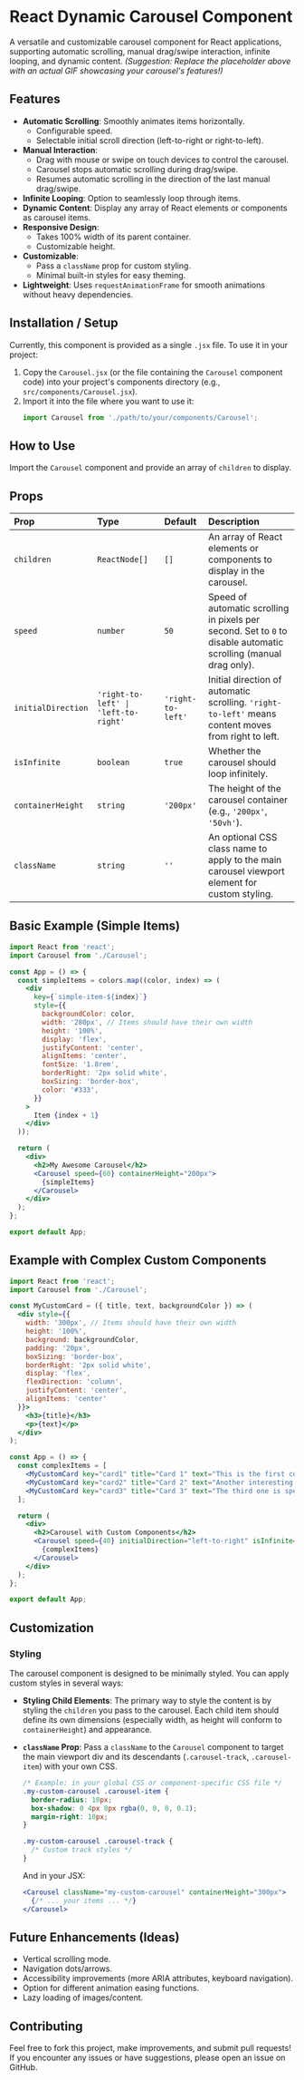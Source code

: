 # React Dynamic Carousel Component

A versatile and customizable carousel component for React applications, supporting automatic scrolling, manual drag/swipe interaction, infinite looping, and dynamic content.
*(Suggestion: Replace the placeholder above with an actual GIF showcasing your carousel's features!)*

## Features

-   **Automatic Scrolling**: Smoothly animates items horizontally.
    -   Configurable speed.
    -   Selectable initial scroll direction (left-to-right or right-to-left).
-   **Manual Interaction**:
    -   Drag with mouse or swipe on touch devices to control the carousel.
    -   Carousel stops automatic scrolling during drag/swipe.
    -   Resumes automatic scrolling in the direction of the last manual drag/swipe.
-   **Infinite Looping**: Option to seamlessly loop through items.
-   **Dynamic Content**: Display any array of React elements or components as carousel items.
-   **Responsive Design**:
    -   Takes 100% width of its parent container.
    -   Customizable height.
-   **Customizable**:
    -   Pass a `className` prop for custom styling.
    -   Minimal built-in styles for easy theming.
-   **Lightweight**: Uses `requestAnimationFrame` for smooth animations without heavy dependencies.

## Installation / Setup

Currently, this component is provided as a single `.jsx` file. To use it in your project:

1.  Copy the `Carousel.jsx` (or the file containing the `Carousel` component code) into your project's components directory (e.g., `src/components/Carousel.jsx`).
2.  Import it into the file where you want to use it:
    ```jsx
    import Carousel from './path/to/your/components/Carousel';
    ```

## How to Use

Import the `Carousel` component and provide an array of `children` to display.

## Props

| Prop              | Type                                  | Default           | Description                                                                                                |
| :---------------- | :------------------------------------ | :---------------- | :--------------------------------------------------------------------------------------------------------- |
| `children`        | `ReactNode[]`                         | `[]`              | An array of React elements or components to display in the carousel.                                       |
| `speed`           | `number`                              | `50`              | Speed of automatic scrolling in pixels per second. Set to `0` to disable automatic scrolling (manual drag only). |
| `initialDirection`| `'right-to-left' \| 'left-to-right'`  | `'right-to-left'` | Initial direction of automatic scrolling. `'right-to-left'` means content moves from right to left.            |
| `isInfinite`      | `boolean`                             | `true`            | Whether the carousel should loop infinitely.                                                               |
| `containerHeight` | `string`                              | `'200px'`         | The height of the carousel container (e.g., `'200px'`, `'50vh'`).                                          |
| `className`       | `string`                              | `''`              | An optional CSS class name to apply to the main carousel viewport element for custom styling.             |

## Basic Example (Simple Items)

```jsx
import React from 'react';
import Carousel from './Carousel';

const App = () => {
  const simpleItems = colors.map((color, index) => (
    <div
      key={`simple-item-${index}`}
      style={{
        backgroundColor: color,
        width: '280px', // Items should have their own width
        height: '100%',
        display: 'flex',
        justifyContent: 'center',
        alignItems: 'center',
        fontSize: '1.8rem',
        borderRight: '2px solid white',
        boxSizing: 'border-box',
        color: '#333',
      }}
    >
      Item {index + 1}
    </div>
  ));

  return (
    <div>
      <h2>My Awesome Carousel</h2>
      <Carousel speed={60} containerHeight="200px">
        {simpleItems}
      </Carousel>
    </div>
  );
};

export default App;
```

## Example with Complex Custom Components

```jsx
import React from 'react';
import Carousel from './Carousel';

const MyCustomCard = ({ title, text, backgroundColor }) => (
  <div style={{
    width: '300px', // Items should have their own width
    height: '100%',
    background: backgroundColor,
    padding: '20px',
    boxSizing: 'border-box',
    borderRight: '2px solid white',
    display: 'flex',
    flexDirection: 'column',
    justifyContent: 'center',
    alignItems: 'center'
  }}>
    <h3>{title}</h3>
    <p>{text}</p>
  </div>
);

const App = () => {
  const complexItems = [
    <MyCustomCard key="card1" title="Card 1" text="This is the first custom card." backgroundColor="lightblue" />,
    <MyCustomCard key="card2" title="Card 2" text="Another interesting card here." backgroundColor="lightgreen" />,
    <MyCustomCard key="card3" title="Card 3" text="The third one is special." backgroundColor="lightpink" />,
  ];

  return (
    <div>
      <h2>Carousel with Custom Components</h2>
      <Carousel speed={40} initialDirection="left-to-right" isInfinite={false} containerHeight="250px">
        {complexItems}
      </Carousel>
    </div>
  );
};

export default App;
```
## Customization

### Styling

The carousel component is designed to be minimally styled. You can apply custom styles in several ways:

-   **Styling Child Elements**: The primary way to style the content is by styling the `children` you pass to the carousel. Each child item should define its own dimensions (especially width, as height will conform to `containerHeight`) and appearance.
-   **`className` Prop**: Pass a `className` to the `Carousel` component to target the main viewport div and its descendants (`.carousel-track`, `.carousel-item`) with your own CSS.

    ```css
    /* Example: in your global CSS or component-specific CSS file */
    .my-custom-carousel .carousel-item {
      border-radius: 10px;
      box-shadow: 0 4px 8px rgba(0, 0, 0, 0.1);
      margin-right: 10px;
    }

    .my-custom-carousel .carousel-track {
      /* Custom track styles */
    }
    ```

    And in your JSX:

    ```jsx
    <Carousel className="my-custom-carousel" containerHeight="300px">
      {/* ... your items ... */}
    </Carousel>
    ```

## Future Enhancements (Ideas)

-   Vertical scrolling mode.
-   Navigation dots/arrows.
-   Accessibility improvements (more ARIA attributes, keyboard navigation).
-   Option for different animation easing functions.
-   Lazy loading of images/content.

## Contributing

Feel free to fork this project, make improvements, and submit pull requests! If you encounter any issues or have suggestions, please open an issue on GitHub.
